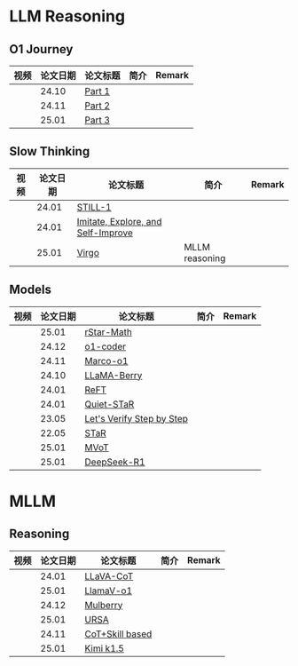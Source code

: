 # LLM Reasoning

## O1 Journey

| 视频 | 论文日期 | 论文标题      | 简介              | Remark |
|------|----------|---------------|-------------------|--------|
|      | 24.10    | [Part 1](https://arxiv.org/abs/2410.18982)  |          |        |
|      | 24.11    | [Part 2](https://arxiv.org/abs/2411.16489)  |          |        |
|      | 25.01    | [Part 3](https://arxiv.org/pdf/2501.06458)  |          |        |

## Slow Thinking

| 视频 | 论文日期 | 论文标题      | 简介              | Remark |
|------|----------|---------------|-------------------|--------|
|      | 24.01    | [STILL-1](http://arxiv.org/abs/2411.11694)  |          |        |
|      | 24.01    | [Imitate, Explore, and Self-Improve](http://arxiv.org/abs/2412.09413)  |          |        |
|      | 25.01    | [Virgo](https://arxiv.org/abs/2501.01904)  |      MLLM reasoning    |        |

## Models

| 视频 | 论文日期 | 论文标题      | 简介              | Remark |
|------|----------|---------------|-------------------|--------|
|      | 25.01    | [rStar-Math](https://arxiv.org/abs/2501.04519)  |          |        |
|      | 24.12    | [o1-coder](https://arxiv.org/pdf/2412.00154)  |          |        |
|      | 24.11    | [Marco-o1](https://arxiv.org/abs/2411.14405)  |          |        |
|      | 24.10    | [LLaMA-Berry](https://arxiv.org/abs/2410.02884)  |          |        |
|      | 24.01    | [ReFT](https://arxiv.org/abs/2401.08967)  |          |        |
|      | 24.01    | [Quiet-STaR](https://arxiv.org/abs/2403.09629)  |          |        |
|      | 23.05    | [Let's Verify Step by Step](https://arxiv.org/abs/2305.20050)  |          |        |
|      | 22.05    | [STaR](https://arxiv.org/abs/2203.14465)  |          |        |
|      | 25.01    | [MVoT](https://openreview.net/forum?id=D19UyP4HYk)  |          |        |
|      | 25.01    | [DeepSeek-R1](https://arxiv.org/abs/2501.12948)  |          |        |

# MLLM

## Reasoning

| 视频 | 论文日期 | 论文标题      | 简介              | Remark |
|------|----------|---------------|-------------------|--------|
|      | 24.01    | [LLaVA-CoT](https://arxiv.org/abs/2411.10440v3)  |          |        |
|      | 25.01    | [LlamaV-o1](https://arxiv.org/pdf/2501.06186)  |          |        |
|      | 24.12    | [Mulberry](https://arxiv.org/abs/2412.18319)  |          |        |
|      | 25.01    | [URSA](https://arxiv.org/pdf/2501.04686)  |          |        |
|      | 24.11    | [CoT+Skill based](https://openreview.net/forum?id=D19UyP4HYk)  |          |        |
|      | 25.01    | [Kimi k1.5](https://arxiv.org/abs/2501.12599)  |          |        |
